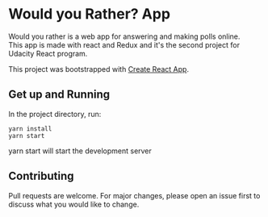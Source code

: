# Would you Rather? App

Would you rather is a web app for answering and making polls online.\
This app is made with react and Redux and it's the second project for Udacity React program.

This project was bootstrapped with [Create React App](https://github.com/facebook/create-react-app).

## Get up and Running

In the project directory, run:

```
yarn install
yarn start
```

yarn start will start the development server

## Contributing

Pull requests are welcome. For major changes, please open an issue first to discuss what you would like to change.
